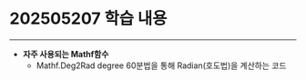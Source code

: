 # 202505207 학습 내용
-----------------------------------------------------
* **자주 사용되는 Mathf함수**
  * Mathf.Deg2Rad
     degree 60분법을 통해 Radian(호도법)을 계산하는 코드
